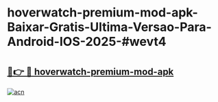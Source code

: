 # hoverwatch-premium-mod-apk-Baixar-Gratis-Ultima-Versao-Para-Android-IOS-2025-#wevt4

# <h2><a href="https://ainizakaria.my?title=hoverwatch-premium-mod-apk&ref=24M">🔗👉 🔴 hoverwatch-premium-mod-apk</a></h2>

[![acn](https://github.com/user-attachments/assets/0f9c940e-d8b0-45ae-aac7-cd30a18b3e1c)](https://ainizakaria.my?title=hoverwatch-premium-mod-apk&ref=24M)

